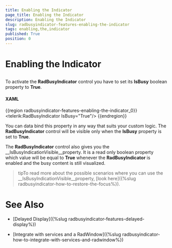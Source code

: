 ```yaml
---
title: Enabling the Indicator
page_title: Enabling the Indicator
description: Enabling the Indicator
slug: radbusyindicator-features-enabling-the-indicator
tags: enabling,the,indicator
published: True
position: 0
---
```


# Enabling the Indicator



## 

To activate the __RadBusyIndicator__ control you have to set its __IsBusy__ boolean property to __True__. 

#### __XAML__

{{region radbusyindicator-features-enabling-the-indicator_0}}
	<telerik:RadBusyIndicator IsBusy="True"/>
	{{endregion}}



You can data bind this property in any way that suits your custom logic. The __RadBusyIndicator__ control will be visible only when the __IsBusy__ property is set to __True__.

The __RadBusyIndicator__ control also gives you the __IsBusyIndicationVisible__property. It is a read only boolean property which value will be equal to __True__ whenever the __RadBusyIndicator__ is enabled and the busy content is still visualized.

>tipTo read more about the possible scenarios where you can use the __IsBusyIndicationVisible__property, [look here]({%slug radbusyindicator-how-to-restore-the-focus%}). 

# See Also

 * [Delayed Display]({%slug radbusyindicator-features-delayed-display%})

 * [Integrate with services and a RadWindow]({%slug radbusyindicator-how-to-integrate-with-services-and-radwindow%})
